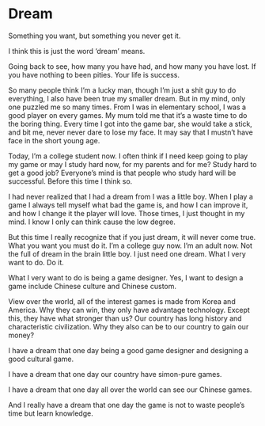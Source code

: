 # Dream

Something you want, but something you never get it.

I think this is just the word ‘dream’ means.

Going back to see, how many you have had, and how many you have lost. If you have nothing to been pities. Your life is success.

So many people think I’m a lucky man, though I’m just a shit guy to do everything, I also have been true my smaller dream. But in my mind, only one puzzled me so many times. From I was in elementary school, I was a good player on every games. My mum told me that it’s a waste time to do the boring thing. Every time I got into the game bar, she would take a stick, and bit me, never never dare to lose my face. It may say that I mustn’t have face in the short young age.

Today, I’m a college student now. I often think if I need keep going to play my game or may I study hard now, for my parents and for me? Study hard to get a good job? Everyone’s mind is that people who study hard will be successful. Before this time I think so.

I had never realized that I had a dream from I was a little boy. When I play a game I always tell myself what bad the game is, and how I can improve it, and how I change it the player will love. Those times, I just thought in my mind. I know I only can think cause the low degree.

But this time I really recognize that if you just dream, it will never come true. What you want you must do it. I’m a college guy now. I’m an adult now. Not the full of dream in the brain little boy. I just need one dream. What I very want to do. Do it.

What I very want to do is being a game designer. Yes, I want to design a game include Chinese culture and Chinese custom.

View over the world, all of the interest games is made from Korea and America. Why they can win, they only have advantage technology. Except this, they have what stronger than us? Our country has long history and characteristic civilization. Why they also can be to our country to gain our money?

I have a dream that one day being a good game designer and designing a good cultural game.

I have a dream that one day our country have simon-pure games.

I have a dream that one day all over the world can see our Chinese games.

And I really have a dream that one day the game is not to waste people’s time but learn knowledge.

